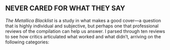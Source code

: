 ## NEVER CARED FOR WHAT THEY SAY

*The Metallica Blacklist* is a study in what makes a good cover—a question that is highly individual and subjective, but perhaps one that professional reviews of the compilation can help us answer. I parsed through ten reviews to see how critics articulated what worked and what didn’t, arriving on the following categories: